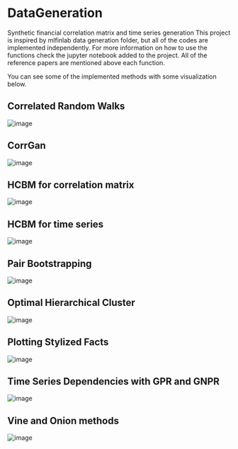 # DataGeneration
Synthetic financial correlation matrix and time series generation
This project is inspired by mlfinlab data generation folder, but all of the codes are implemented independently. 
For more information on how to use the functions check the jupyter notebook added to the project. 
All of the reference papers are mentioned above each function. 

You can see some of the implemented methods with some visualization below. 

## Correlated Random Walks
![image](https://user-images.githubusercontent.com/36361539/184535768-95d1cf8e-2128-435e-979f-c1800bb509b3.png)

## CorrGan
![image](https://user-images.githubusercontent.com/36361539/184535804-e0b53a28-f589-4995-8bea-2e21e7ec919e.png)

## HCBM for correlation matrix
![image](https://user-images.githubusercontent.com/36361539/184535815-177b842f-8b65-4e62-aac6-f0f1ef0e1fbe.png)

## HCBM for time series
![image](https://user-images.githubusercontent.com/36361539/184535830-45c1539f-3739-47d6-9a67-d8a069d5f500.png)

## Pair Bootstrapping
![image](https://user-images.githubusercontent.com/36361539/184535844-d22d8541-aab4-43af-aebb-f644d53a2062.png)

## Optimal Hierarchical Cluster
![image](https://user-images.githubusercontent.com/36361539/184535857-b4f23da3-9ddd-4b1f-adb0-6015be19da2a.png)

## Plotting Stylized Facts
![image](https://user-images.githubusercontent.com/36361539/184535869-1a3a606d-2cb2-4baa-a609-8c236e940aec.png)

## Time Series Dependencies with GPR and GNPR
![image](https://user-images.githubusercontent.com/36361539/184535888-6aaf31b0-12af-4f9f-be2a-543a04ad6e3d.png)

## Vine and Onion methods
![image](https://user-images.githubusercontent.com/36361539/184535905-122f7e9e-1986-436a-a1d1-f4f891bb25ed.png)
